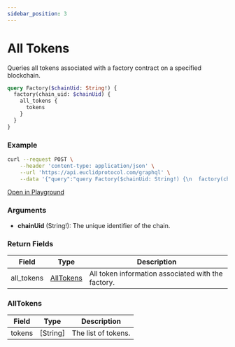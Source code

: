 ```yaml
---
sidebar_position: 3
---
```


# All Tokens

Queries all tokens associated with a factory contract on a specified blockchain.


```graphql
query Factory($chainUid: String!) {
  factory(chain_uid: $chainUid) {
    all_tokens {
      tokens
    }
  }
}
```
### Example

```bash
curl --request POST \
    --header 'content-type: application/json' \
    --url 'https://api.euclidprotocol.com/graphql' \
    --data '{"query":"query Factory($chainUid: String!) {\n  factory(chain_uid: $chainUid) {\n    all_tokens {\n      tokens\n    }\n  }\n}","variables":{"chainUid":"nibiru"}}'
```

[Open in Playground](https://api.euclidprotocol.com/?explorerURLState=N4IgJg9gxgrgtgUwHYBcQC4QEcYIE4CeABAGICGUKEhAFACRQAWZAlkgKotjpEDKKeNgHMAhAEoiwADpIiRAGYUqtJqyQB9GFx4NmbTmAnTZcomQA259VQDWyAM6SZp07YfPTAXw-eknkAA0IABuZIJkAEbmCPYYIMZyUiCq%2BlxJPElILBEseDBJMv6eQA)


### Arguments

- **chainUid** (String!): The unique identifier of the chain.

### Return Fields

| Field                  | Type   | Description                                             |
|------------------------|--------|---------------------------------------------------------|
| all_tokens             | [AllTokens](#alltokens) | All token information associated with the factory.       |

### AllTokens

| Field       | Type   | Description                             |
|-------------|--------|-----------------------------------------|
| tokens      | [String] | The list of tokens.        |
